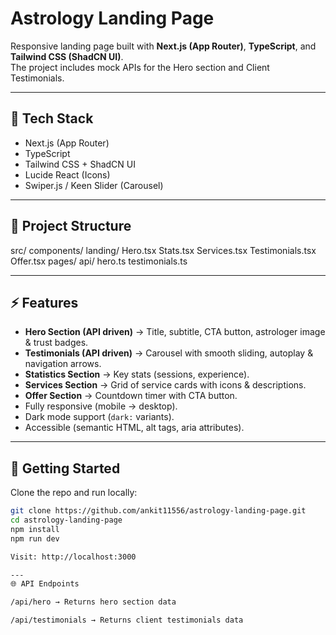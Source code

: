 # Astrology Landing Page

Responsive landing page built with **Next.js (App Router)**, **TypeScript**, and **Tailwind CSS (ShadCN UI)**.  
The project includes mock APIs for the Hero section and Client Testimonials.

---

## 🚀 Tech Stack
- Next.js (App Router)
- TypeScript
- Tailwind CSS + ShadCN UI
- Lucide React (Icons)
- Swiper.js / Keen Slider (Carousel)

---

## 📂 Project Structure
src/
components/
landing/
Hero.tsx
Stats.tsx
Services.tsx
Testimonials.tsx
Offer.tsx
pages/
api/
hero.ts
testimonials.ts


---

## ⚡ Features
- **Hero Section (API driven)** → Title, subtitle, CTA button, astrologer image & trust badges.
- **Testimonials (API driven)** → Carousel with smooth sliding, autoplay & navigation arrows.
- **Statistics Section** → Key stats (sessions, experience).
- **Services Section** → Grid of service cards with icons & descriptions.
- **Offer Section** → Countdown timer with CTA button.
- Fully responsive (mobile → desktop).
- Dark mode support (`dark:` variants).
- Accessible (semantic HTML, alt tags, aria attributes).

---

## 🔧 Getting Started
Clone the repo and run locally:

```bash
git clone https://github.com/ankit11556/astrology-landing-page.git
cd astrology-landing-page
npm install
npm run dev

Visit: http://localhost:3000

---
🌐 API Endpoints

/api/hero → Returns hero section data

/api/testimonials → Returns client testimonials data

